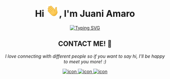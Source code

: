 <h1 align="center">Hi <img src="https://raw.githubusercontent.com/ABSphreak/ABSphreak/master/gifs/Hi.gif" width="40px">, I'm Juani Amaro</h1>
    <p align="center">
   <a href="https://git.io/typing-svg"><img src="https://readme-typing-svg.demolab.com?font=Cutive+Mono&weight=800&size=30&duration=4998&pause=1000&color=8C10C4&center=true&random=false&width=435&lines=Multiplatform+developer;Illustrator;Designer;Entrepreneur" alt="Typing SVG" /></a>
    </p>
    <h2 align="center"> CONTACT ME! 🤝</h2>
<em><p align="center">I love connecting with different people so if you want to say hi, I'll be happy to meet you more! :)</p></em>
<p align="center">
 <a href="www.linkedin.com/in/juani-amaro-gonzález-aa7005162" target="blank">
  <img src="https://github.com/juaniamaro/JuaniAmaro/assets/48890906/740d40e5-6cec-439b-8abb-019fc171d446" alt="icon" width="50" height="50"/>
 </a>
 <a href="https://api.whatsapp.com/send?phone=3697285729&text=Hi!%F0%9F%AB%B0%20I%20have%20seen%20your%20profile%20on%20linkedin%20and%20I%20am%20interested%20in%20talking%20to%20you.
" target="_blank">
  <img src="https://github.com/juaniamaro/JuaniAmaro/assets/48890906/423d5b0b-1531-4bde-b7db-02f841e80032" alt="icon" width="50" height="50"/>
 </a>
 <a href="mailto:jag220599@gmail.com" target="_blank">
  <img src="https://github.com/juaniamaro/JuaniAmaro/assets/48890906/38cff7a6-4ef5-40f3-aa23-8cc2a94f9850" alt="icon" width="50" height="50" />
 </a>

</p>

